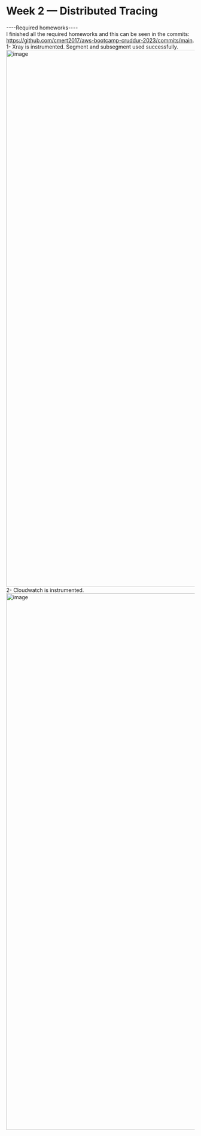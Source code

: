 # Week 2 — Distributed Tracing
----Required homeworks----  
I finished all the required homeworks and this can be seen in the commits: https://github.com/cmert2017/aws-bootcamp-cruddur-2023/commits/main.  
1- Xray is instrumented. Segment and subsegment used successfully.  
<img width="1434" alt="image" src="https://user-images.githubusercontent.com/25131600/222916588-c5d4f29f-97ab-4478-9acc-4b3f839960fc.png">  
2- Cloudwatch is instrumented.  
<img width="1433" alt="image" src="https://user-images.githubusercontent.com/25131600/223314341-69bb08ee-3b0e-4f7c-b45b-46312411def2.png">


